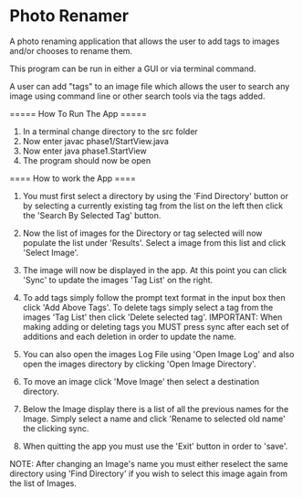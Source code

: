 # Photo Renamer
A photo renaming application that allows the user to add tags to images and/or chooses to rename them. 

This program can be run in either a GUI or via terminal command. 

A user can add "tags" to an image file which allows the user to search any image using command line or other search 
tools via the tags added.

===== How To Run The App =====

1) In a terminal change directory to the src folder
2) Now enter javac phase1/StartView.java
3) Now enter java phase1.StartView
4) The program should now be open

==== How to work the App ====

1) You must first select a directory by using the 'Find Directory' button or by selecting a currently existing tag from the list
on the left then click the 'Search By Selected Tag' button.

2) Now the list of images for the Directory or tag selected will now populate the list under 'Results'. Select a image from
this list and click 'Select Image'.

3) The image will now be displayed in the app. At this point you can click 'Sync' to update the images 'Tag List' on the right.

4) To add tags simply follow the prompt text format in the input box then click 'Add Above Tags'. To delete tags simply
select a tag from the images 'Tag List' then click 'Delete selected tag'. IMPORTANT: When making adding or deleting tags
you MUST press sync after each set of additions and each deletion in order to update the name.

5) You can also open the images Log File using 'Open Image Log' and also open the images directory by clicking 'Open Image Directory'.

6) To move an image click 'Move Image' then select a destination directory.

7) Below the Image display there is a list of all the previous names for the Image. Simply select a name and click
'Rename to selected old name' the clicking sync.

8) When quitting the app you must use the 'Exit' button in order to 'save'.

NOTE: After changing an Image's name you must either reselect the same directory using 'Find Directory' if you wish to select this
image again from the list of Images.
